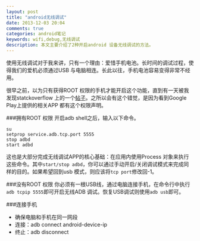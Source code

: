 ```yaml
---
layout: post
title: "android无线调试"
date: 2013-12-03 20:04
comments: true
categories: android笔记
keywords: wifi,debug,无线调试
description: 本文主要介绍了2种开启android 设备无线调试的方法。
---
```


使用无线调试对于我来讲，只有一个理由：爱惜手机电池。长时间的调试过程，使得我们的爱机必须通过USB 与电脑相连。长此以往，手机电池容易变得非常不经用。

很早之前，以为只有获得ROOT 权限的手机才能开启这个功能，直到有一天被我发现statckoverflow 上的一个[帖子][1]。之所以会有这个错觉，是因为看到Google Play上提供的相关APP 都有这个权限声明。

###拥有ROOT 权限
开启adb shell之后，输入以下命令。
```
su
setprop service.adb.tcp.port 5555
stop adbd
start adbd
```
这也是大部分完成无线调试APP的核心基础：在应用内使用Process 对象来执行这些命令。其中`start/stop adbd`，你可以通过手动开启/关闭调试模式来完成同样的目的。如果希望回到usb 模式，则应该将`tcp port`修改回-1。

###没有ROOT 权限
你必须有一根USB线，通过电脑连接手机，在命令行中执行`adb tcpip 5555`即可开启无线ADB 调试。恢复USB调试则使用`adb usb`即可。

###连接手机
-   确保电脑和手机在同一网段
-   连接：adb connect android-device-ip
-   终止：adb disconnect


[1]: http://stackoverflow.com/questions/2604727/how-can-i-connect-to-android-with-adb-over-tcp

